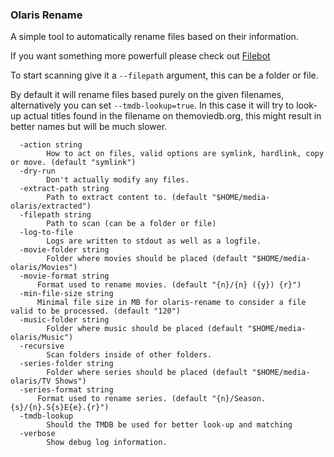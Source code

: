 ### Olaris Rename

A simple tool to automatically rename files based on their information.

If you want something more powerfull please check out [Filebot](https://www.filebot.net/)

To start scanning give it a `--filepath` argument, this can be a folder or file.

By default it will rename files based purely on the given filenames, alternatively
you can set `--tmdb-lookup=true`. In this case it will try to look-up actual titles
found in the filename on themoviedb.org, this might result in better names but will
be much slower.


```
  -action string
    	How to act on files, valid options are symlink, hardlink, copy or move. (default "symlink")
  -dry-run
    	Don't actually modify any files.
  -extract-path string
    	Path to extract content to. (default "$HOME/media-olaris/extracted")
  -filepath string
    	Path to scan (can be a folder or file)
  -log-to-file
    	Logs are written to stdout as well as a logfile.
  -movie-folder string
    	Folder where movies should be placed (default "$HOME/media-olaris/Movies")
  -movie-format string
      Format used to rename movies. (default "{n}/{n} ({y}) {r}")
  -min-file-size string
      Minimal file size in MB for olaris-rename to consider a file valid to be processed. (default "120")
  -music-folder string
    	Folder where music should be placed (default "$HOME/media-olaris/Music")
  -recursive
    	Scan folders inside of other folders.
  -series-folder string
    	Folder where series should be placed (default "$HOME/media-olaris/TV Shows")
  -series-format string
      Format used to rename series. (default "{n}/Season.{s}/{n}.S{s}E{e}.{r}")
  -tmdb-lookup
    	Should the TMDB be used for better look-up and matching
  -verbose
    	Show debug log information.
```

